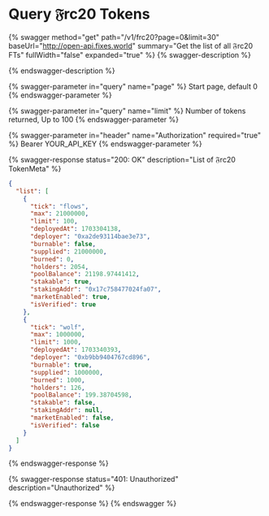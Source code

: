 # Query 𝔉rc20 Tokens

{% swagger method="get" path="/v1/frc20?page=0&limit=30" baseUrl="http://open-api.fixes.world" summary="Get the list of all 𝔉rc20 FTs" fullWidth="false" expanded="true" %}
{% swagger-description %}

{% endswagger-description %}

{% swagger-parameter in="query" name="page" %}
Start page, default 0
{% endswagger-parameter %}

{% swagger-parameter in="query" name="limit" %}
Number of tokens returned, Up to 100
{% endswagger-parameter %}

{% swagger-parameter in="header" name="Authorization" required="true" %}
Bearer YOUR\_API\_KEY
{% endswagger-parameter %}

{% swagger-response status="200: OK" description="List of 𝔉rc20 TokenMeta" %}
```json
{
  "list": [
    {
      "tick": "flows",
      "max": 21000000,
      "limit": 100,
      "deployedAt": 1703304138,
      "deployer": "0xa2de93114bae3e73",
      "burnable": false,
      "supplied": 21000000,
      "burned": 0,
      "holders": 2054,
      "poolBalance": 21198.97441412,
      "stakable": true,
      "stakingAddr": "0x17c758477024fa07",
      "marketEnabled": true,
      "isVerified": true
    },
    {
      "tick": "wolf",
      "max": 1000000,
      "limit": 1000,
      "deployedAt": 1703340393,
      "deployer": "0xb9bb9404767cd896",
      "burnable": true,
      "supplied": 1000000,
      "burned": 1000,
      "holders": 126,
      "poolBalance": 199.38704598,
      "stakable": false,
      "stakingAddr": null,
      "marketEnabled": false,
      "isVerified": false
    }
  ]
}
```
{% endswagger-response %}

{% swagger-response status="401: Unauthorized" description="Unauthorized" %}

{% endswagger-response %}
{% endswagger %}
